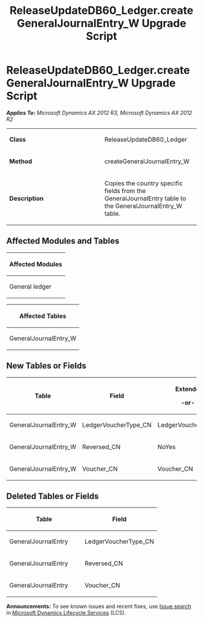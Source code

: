 ﻿---
title: ReleaseUpdateDB60_Ledger.createGeneralJournalEntry_W Upgrade Script
TOCTitle: ReleaseUpdateDB60_Ledger.createGeneralJournalEntry_W Upgrade Script
ms:assetid: 8b0f519d-f6e6-6624-4433-b7a7bd434265
ms:mtpsurl: https://msdn.microsoft.com/en-us/library/JJ736419(v=AX.60)
ms:contentKeyID: 49709608
ms.date: 05/18/2015
mtps_version: v=AX.60
---

# ReleaseUpdateDB60\_Ledger.createGeneralJournalEntry\_W Upgrade Script 


_**Applies To:** Microsoft Dynamics AX 2012 R3, Microsoft Dynamics AX 2012 R2_

<table>
<colgroup>
<col style="width: 50%" />
<col style="width: 50%" />
</colgroup>
<tbody>
<tr class="odd">
<td><p><strong>Class</strong></p></td>
<td><p>ReleaseUpdateDB60_Ledger</p></td>
</tr>
<tr class="even">
<td><p><strong>Method</strong></p></td>
<td><p>createGeneralJournalEntry_W</p></td>
</tr>
<tr class="odd">
<td><p><strong>Description</strong></p></td>
<td><p>Copies the country specific fields from the GeneralJournalEntry table to the GeneralJournalEntry_W table.</p></td>
</tr>
</tbody>
</table>


## Affected Modules and Tables

<table>
<colgroup>
<col style="width: 100%" />
</colgroup>
<thead>
<tr class="header">
<th><p>Affected Modules</p></th>
</tr>
</thead>
<tbody>
<tr class="odd">
<td><p>General ledger</p></td>
</tr>
</tbody>
</table>


<table>
<colgroup>
<col style="width: 100%" />
</colgroup>
<thead>
<tr class="header">
<th><p>Affected Tables</p></th>
</tr>
</thead>
<tbody>
<tr class="odd">
<td><p>GeneralJournalEntry_W</p></td>
</tr>
</tbody>
</table>


## New Tables or Fields

<table>
<colgroup>
<col style="width: 33%" />
<col style="width: 33%" />
<col style="width: 33%" />
</colgroup>
<thead>
<tr class="header">
<th><p>Table</p></th>
<th><p>Field</p></th>
<th><p>Extended Data Type</p>
<p>-or- Base Enum</p></th>
</tr>
</thead>
<tbody>
<tr class="odd">
<td><p>GeneralJournalEntry_W</p></td>
<td><p>LedgerVoucherType_CN</p></td>
<td><p>LedgerVoucherTypeRefRecId_CN</p></td>
</tr>
<tr class="even">
<td><p>GeneralJournalEntry_W</p></td>
<td><p>Reversed_CN</p></td>
<td><p>NoYes</p></td>
</tr>
<tr class="odd">
<td><p>GeneralJournalEntry_W</p></td>
<td><p>Voucher_CN</p></td>
<td><p>Voucher_CN</p></td>
</tr>
</tbody>
</table>


## Deleted Tables or Fields

<table>
<colgroup>
<col style="width: 50%" />
<col style="width: 50%" />
</colgroup>
<thead>
<tr class="header">
<th><p>Table</p></th>
<th><p>Field</p></th>
</tr>
</thead>
<tbody>
<tr class="odd">
<td><p>GeneralJournalEntry</p></td>
<td><p>LedgerVoucherType_CN</p></td>
</tr>
<tr class="even">
<td><p>GeneralJournalEntry</p></td>
<td><p>Reversed_CN</p></td>
</tr>
<tr class="odd">
<td><p>GeneralJournalEntry</p></td>
<td><p>Voucher_CN</p></td>
</tr>
</tbody>
</table>

  
**Announcements:** To see known issues and recent fixes, use [Issue search](http://go.microsoft.com/fwlink/?linkid=389258) in [Microsoft Dynamics Lifecycle Services](http://go.microsoft.com/fwlink/?linkid=306505) (LCS).

